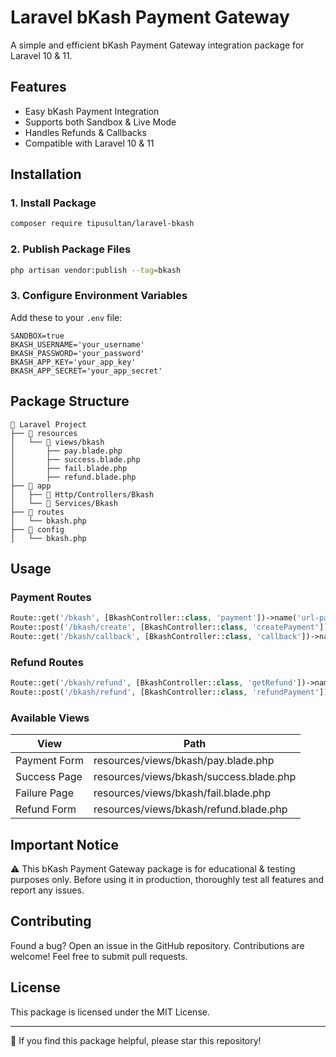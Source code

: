 # Laravel bKash Payment Gateway

A simple and efficient bKash Payment Gateway integration package for Laravel 10 & 11.

## Features

- Easy bKash Payment Integration
- Supports both Sandbox & Live Mode
- Handles Refunds & Callbacks
- Compatible with Laravel 10 & 11

## Installation

### 1. Install Package

```bash
composer require tipusultan/laravel-bkash
```

### 2. Publish Package Files

```bash
php artisan vendor:publish --tag=bkash
```

### 3. Configure Environment Variables

Add these to your `.env` file:

```env
SANDBOX=true
BKASH_USERNAME='your_username'
BKASH_PASSWORD='your_password'
BKASH_APP_KEY='your_app_key'
BKASH_APP_SECRET='your_app_secret'
```

## Package Structure

```
📂 Laravel Project
├── 📂 resources
│   └── 📂 views/bkash
│       ├── pay.blade.php
│       ├── success.blade.php
│       ├── fail.blade.php
│       ├── refund.blade.php
├── 📂 app
│   ├── 📂 Http/Controllers/Bkash
│   └── 📂 Services/Bkash
├── 📂 routes
│   └── bkash.php
├── 📂 config
│   └── bkash.php
```

## Usage

### Payment Routes

```php
Route::get('/bkash', [BkashController::class, 'payment'])->name('url-pay');
Route::post('/bkash/create', [BkashController::class, 'createPayment'])->name('url-create');
Route::get('/bkash/callback', [BkashController::class, 'callback'])->name('url-callback');
```

### Refund Routes

```php
Route::get('/bkash/refund', [BkashController::class, 'getRefund'])->name('url-get-refund');
Route::post('/bkash/refund', [BkashController::class, 'refundPayment'])->name('url-post-refund');
```

### Available Views

| View | Path |
|------|------|
| Payment Form | resources/views/bkash/pay.blade.php |
| Success Page | resources/views/bkash/success.blade.php |
| Failure Page | resources/views/bkash/fail.blade.php |
| Refund Form | resources/views/bkash/refund.blade.php |

## Important Notice

⚠️ This bKash Payment Gateway package is for educational & testing purposes only.
Before using it in production, thoroughly test all features and report any issues.

## Contributing

Found a bug? Open an issue in the GitHub repository.
Contributions are welcome! Feel free to submit pull requests.

## License

This package is licensed under the MIT License.

---

🌟 If you find this package helpful, please star this repository!